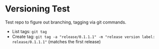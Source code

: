 # Versioning Test

Test repo to figure out branching, tagging via git commands.

- List tags: `git tag`
- Create tag: `git tag -a "release/0.1.1.1" -m "release version label: release/0.1.1.1"` (matches the first release)
